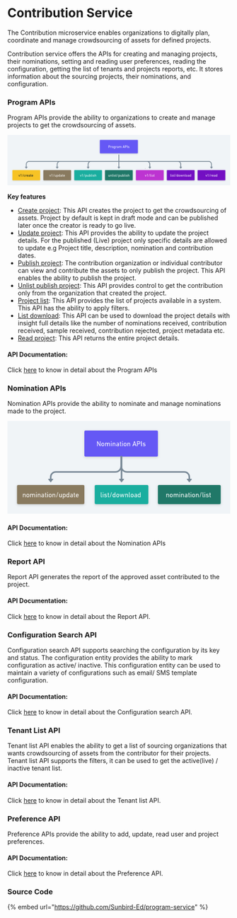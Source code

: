 # Contribution Service

The Contribution microservice enables organizations to digitally plan, coordinate and manage crowdsourcing of assets for defined projects.

Contribution service offers the APIs for creating and managing projects, their nominations, setting and reading user preferences, reading the configuration, getting the list of tenants and projects reports, etc. It stores information about the sourcing projects, their nominations, and configuration.

### Program APIs

Program APIs provide the ability to organizations to create and manage projects to get the crowdsourcing of assets.

![](<../../.gitbook/assets/Program APIs (1).png>)

**Key features**

* [Create project](http://docs.sunbird.org/latest/apis/programsapi/#operation/CreateProgram200Success): This API creates the project to get the crowdsourcing of assets. Project by default is kept in draft mode and can be published later once the creator is ready to go live.&#x20;
* [Update project](http://docs.sunbird.org/latest/apis/programsapi/#operation/ProgramUpdate200Success): This API provides the ability to update the project details. For the published (Live) project only specific details are allowed to update e.g Project title, description, nomination and contribution dates.
* [Publish project](http://docs.sunbird.org/latest/apis/programsapi/#operation/Program-Publish200Success): The contribution organization or individual contributor can view and contribute the assets to only publish the project. This API enables the ability to publish the project.
* [Unlist publish project](http://docs.sunbird.org/latest/apis/programsapi/#operation/Unlist-Publish400BadRequest): This API provides control to get the contribution only from the organization that created the project.
* [Project list](http://docs.sunbird.org/latest/apis/programsapi/#operation/ProgramListsuccess-200): This API provides the list of projects available in a system. This API has the ability to apply filters.
* [List download](http://docs.sunbird.org/latest/apis/programsapi/#operation/ListDownload200Success): This API can be used to download the project details with insight full details like the number of nominations received, contribution received, sample received, contribution rejected, project metadata etc.
* [Read project](http://docs.sunbird.org/latest/apis/programsapi/#operation/Read-Program-200-Success): This API returns the entire project details.

#### API Documentation:

Click [here](http://docs.sunbird.org/latest/apis/programsapi/#tag/Program-CRUD) to know in detail about the Program APIs

### Nomination APIs

Nomination APIs provide the ability to nominate and manage nominations made to the project.&#x20;

![](../../.gitbook/assets/nomination.png)

#### API Documentation:

Click [here](http://docs.sunbird.org/latest/apis/programsapi/#tag/Nomination) to know in detail about the Nomination APIs

### Report API

Report API generates the report of the approved asset contributed to the project.

#### API Documentation:

Click [here](http://docs.sunbird.org/latest/apis/programsapi/#tag/Report) to know in detail about the Report API.

### Configuration Search API

Configuration search API supports searching the configuration by its key and status. The configuration entity provides the ability to mark configuration as active/ inactive. This configuration entity can be used to maintain a variety of configurations such as email/ SMS template configuration.&#x20;

#### API Documentation:

Click [here](http://docs.sunbird.org/latest/apis/programsapi/#tag/Configuration) to know in detail about the Configuration search API.

### Tenant List API

Tenant list API enables the ability to get a list of sourcing organizations that wants crowdsourcing of assets from the contributor for their projects. Tenant list API supports the filters, it can be used to get the active(live) / inactive tenant list.

#### API Documentation:

Click [here](http://docs.sunbird.org/latest/apis/programsapi/#tag/Tenant-list) to know in detail about the Tenant list API.

### Preference API

Preference APIs provide the ability to add, update, read user and project preferences.&#x20;

#### API Documentation:

Click [here](http://docs.sunbird.org/latest/apis/programsapi/#tag/Preference) to know in detail about the Preference API.

### Source Code

{% embed url="https://github.com/Sunbird-Ed/program-service" %}
